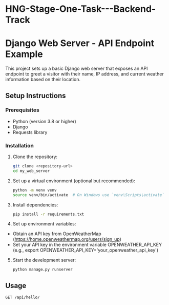 # HNG-Stage-One-Task---Backend-Track

# Django Web Server - API Endpoint Example

This project sets up a basic Django web server that exposes an API endpoint to greet a visitor with their name, IP address, and current weather information based on their location.

## Setup Instructions

### Prerequisites

- Python (version 3.8 or higher)
- Django
- Requests library

### Installation

1. Clone the repository:

   ```bash
   git clone <repository-url>
   cd my_web_server

2. Set up a virtual environment (optional but recommended):

    ```bash
    python -m venv venv
    source venv/bin/activate  # On Windows use `venv\Scripts\activate`

3. Install dependencies:

    ```bash
    pip install -r requirements.txt

4. Set up environment variables:

- Obtain an API key from OpenWeatherMap (https://home.openweathermap.org/users/sign_up)
- Set your API key in the environment variable OPENWEATHER_API_KEY (e.g., export OPENWEATHER_API_KEY='your_openweather_api_key')

5. Start the development server:

    ```bash
    python manage.py runserver

## Usage

```
GET /api/hello/
